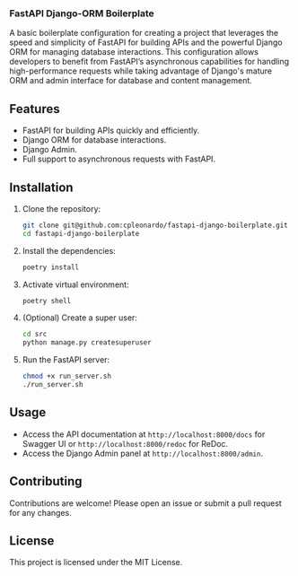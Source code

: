### FastAPI Django-ORM Boilerplate
A basic boilerplate configuration for creating a project that leverages the speed and simplicity of FastAPI for building APIs and the powerful Django ORM for managing database interactions. This configuration allows developers to benefit from FastAPI’s asynchronous capabilities for handling high-performance requests while taking advantage of Django's mature ORM and admin interface for database and content management.

## Features
- FastAPI for building APIs quickly and efficiently.
- Django ORM for database interactions.
- Django Admin.
- Full support to asynchronous requests with FastAPI.

## Installation
1. Clone the repository:
    ```sh
    git clone git@github.com:cpleonardo/fastapi-django-boilerplate.git
    cd fastapi-django-boilerplate
    ```

2. Install the dependencies:
    ```sh
    poetry install
    ```


3. Activate virtual environment:
    ```sh
    poetry shell
    ```
    
4. (Optional) Create a super user:
    ```sh
    cd src
    python manage.py createsuperuser
    ```

5. Run the FastAPI server:
    ```sh
    chmod +x run_server.sh
    ./run_server.sh
    ```

## Usage
- Access the API documentation at `http://localhost:8000/docs` for Swagger UI or `http://localhost:8000/redoc` for ReDoc.
- Access the Django Admin panel at `http://localhost:8000/admin`.

## Contributing
Contributions are welcome! Please open an issue or submit a pull request for any changes.

## License
This project is licensed under the MIT License.
